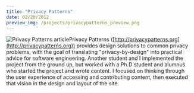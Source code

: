 ```yaml
---
title: "Privacy Patterns"
date: 02/20/2012
preview_img: /projects/privacypatterns_preview.png
---
```


![Privacy Patterns article](/projects/privacypatterns_article.png)Privacy Patterns ([http://privacypatterns.org](http://privacypatterns.org)) provides design solutions to common privacy problems, with the goal of translating "privacy-by-design" into practical advice for software engineering. Another student and I implemented the project from the ground up, but worked with a Ph.D student and alumnus who started the project and wrote content. I focused on thinking through the user experience of accessing and contributing content, then executed that vision in the design and layout of the site.
